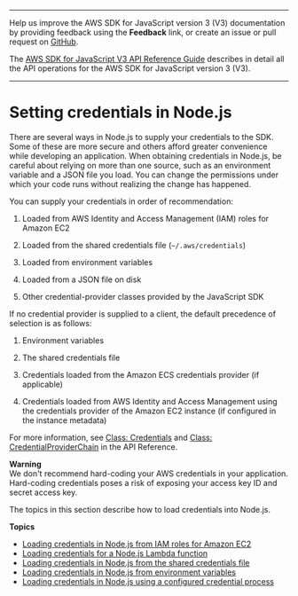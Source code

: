 --------

Help us improve the AWS SDK for JavaScript version 3 \(V3\) documentation by providing feedback using the **Feedback** link, or create an issue or pull request on [GitHub](https://github.com/awsdocs/aws-sdk-for-javascript-v3)\.

 The [AWS SDK for JavaScript V3 API Reference Guide](https://docs.aws.amazon.com/AWSJavaScriptSDK/v3/latest/index.html) describes in detail all the API operations for the AWS SDK for JavaScript version 3 \(V3\)\.

--------

# Setting credentials in Node\.js<a name="setting-credentials-node"></a>

There are several ways in Node\.js to supply your credentials to the SDK\. Some of these are more secure and others afford greater convenience while developing an application\. When obtaining credentials in Node\.js, be careful about relying on more than one source, such as an environment variable and a JSON file you load\. You can change the permissions under which your code runs without realizing the change has happened\.

You can supply your credentials in order of recommendation:

1. Loaded from AWS Identity and Access Management \(IAM\) roles for Amazon EC2

1. Loaded from the shared credentials file \(`~/.aws/credentials`\)

1. Loaded from environment variables

1. Loaded from a JSON file on disk

1. Other credential\-provider classes provided by the JavaScript SDK

If no credential provider is supplied to a client, the default precedence of selection is as follows:

1. Environment variables

1. The shared credentials file

1. Credentials loaded from the Amazon ECS credentials provider \(if applicable\)

1. Credentials loaded from AWS Identity and Access Management using the credentials provider of the Amazon EC2 instance \(if configured in the instance metadata\)

For more information, see [Class: Credentials](https://docs.aws.amazon.com/AWSJavaScriptSDK/latest/AWS/Credentials.html) and [Class: CredentialProviderChain](https://docs.aws.amazon.com/AWSJavaScriptSDK/latest/AWS/CredentialProviderChain.html) in the API Reference\.

**Warning**  
We don't recommend hard\-coding your AWS credentials in your application\. Hard\-coding credentials poses a risk of exposing your access key ID and secret access key\.

The topics in this section describe how to load credentials into Node\.js\.

**Topics**
+ [Loading credentials in Node\.js from IAM roles for Amazon EC2](loading-node-credentials-iam.md)
+ [Loading credentials for a Node\.js Lambda function](loading-node-credentials-lambda.md)
+ [Loading credentials in Node\.js from the shared credentials file](loading-node-credentials-shared.md)
+ [Loading credentials in Node\.js from environment variables](loading-node-credentials-environment.md)
+ [Loading credentials in Node\.js using a configured credential process](loading-node-credentials-configured-credential-process.md)